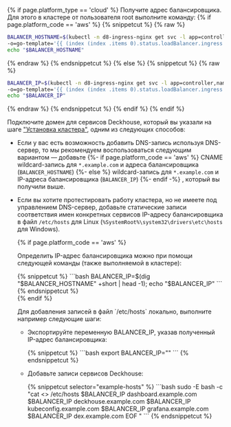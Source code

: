 <script type="text/javascript" src='{{ assets["getting-started.js"].digest_path }}'></script>
<script type="text/javascript" src='{{ assets["getting-started-access.js"].digest_path }}'></script>

{% if page.platform_type == 'cloud' %}
Получите адрес балансировщика. Для этого в кластере от пользователя root выполните команду:
{% if page.platform_code == 'aws' %}
{% snippetcut %}
{% raw %}
```bash
BALANCER_HOSTNAME=$(kubectl -n d8-ingress-nginx get svc -l app=controller,name=nginx \
-o=go-template='{{ (index (index .items 0).status.loadBalancer.ingress 0).hostname }}') ;\
echo "$BALANCER_HOSTNAME"
```
{% endraw %}
{% endsnippetcut %}
{% else %}
{% snippetcut %}
{% raw %}
```bash
BALANCER_IP=$(kubectl -n d8-ingress-nginx get svc -l app=controller,name=nginx \
-o=go-template='{{ (index (index .items 0).status.loadBalancer.ingress 0).ip }}') ;\
echo "$BALANCER_IP"
```
{% endraw %}
{% endsnippetcut %}
{% endif %}
{% endif %}

Подключите домен для сервисов Deckhouse, который вы указали на шаге ["Установка кластера"](./step3.html), одним из следующих способов:
<div markdown="1">
<ul><li><p>Если у вас есть возможность добавить DNS-запись используя DNS-сервер, то мы рекомендуем воспользоваться следующим вариантом — добавьте
{%- if page.platform_code == 'aws' %} CNAME wildcard-запись для <code>*.example.com</code> и адреса балансировщика (<code>BALANCER_HOSTNAME</code>)
{%- else %} wildcard-запись для <code>*.example.com</code> и IP-адреса балансировщика (<code>BALANCER_IP</code>)
{%- endif -%}
  , который вы получили выше.</p></li>
<li><p>Если вы хотите протестировать работу кластера, но не имеете под управлением DNS-сервер, добавьте статические записи соответствия имен конкретных сервисов IP-адресу балансировщика в файл <code>/etc/hosts</code> для Linux (<code>%SystemRoot%\system32\drivers\etc\hosts</code> для Windows).</p>
{% if page.platform_code == 'aws' %}
  <p>Определить IP-адрес балансировщика можно при помощи следующей команды (также выполняемой в кластере):</p>

<div markdown="1">
{% snippetcut %}
```bash
BALANCER_IP=$(dig "$BALANCER_HOSTNAME" +short | head -1); echo "$BALANCER_IP"
```
{% endsnippetcut %}
</div>
{% endif %}

  <p>Для добавления записей в файл `/etc/hosts` локально, выполните например следующие шаги:</p>

<ul><li><p>Экспортируйте переменную BALANCER_IP, указав полученный IP-адрес балансировщика:</p>
{% snippetcut %}
```bash
export BALANCER_IP="<PUT_BALANCER_IP_HERE>"
```
{% endsnippetcut %}
</li>
  <li><p>Добавьте записи сервисов Deckhouse:</p>
{% snippetcut selector="example-hosts" %}
```bash
sudo -E bash -c "cat <<EOF >> /etc/hosts
$BALANCER_IP dashboard.example.com
$BALANCER_IP deckhouse.example.com
$BALANCER_IP kubeconfig.example.com
$BALANCER_IP grafana.example.com
$BALANCER_IP dex.example.com
EOF
"
```
{% endsnippetcut %}
</li>
</ul></li>
</ul>
</div>
